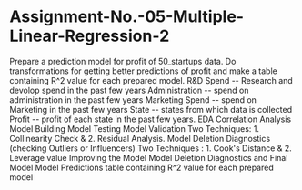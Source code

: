 # Assignment-No.-05-Multiple-Linear-Regression-2
Prepare a prediction model for profit of 50_startups data. Do transformations for getting better predictions of profit and make a table containing R^2 value for each prepared model. R&amp;D Spend -- Research and devolop spend in the past few years Administration -- spend on administration in the past few years Marketing Spend -- spend on Marketing in the past few years State -- states from which data is collected Profit -- profit of each state in the past few years.  EDA  Correlation Analysis  Model Building  Model Testing  Model Validation Two Techniques: 1. Collinearity Check &amp; 2. Residual Analysis.  Model Deletion Diagnostics (checking Outliers or Influencers) Two Techniques : 1. Cook's Distance &amp; 2. Leverage value  Improving the Model  Model Deletion Diagnostics and Final Model  Model Predictions  table containing R^2 value for each prepared model
